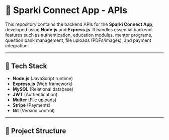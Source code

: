 # 📱 Sparki Connect App - APIs

This repository contains the backend APIs for the **Sparki Connect App**, developed using **Node.js** and **Express.js**. It handles essential backend features such as authentication, education modules, mentor programs, question bank management, file uploads (PDFs/images), and payment integration.

---

## 🚀 Tech Stack

- **Node.js** (JavaScript runtime)
- **Express.js** (Web framework)
- **MySQL** (Relational database)
- **JWT** (Authentication)
- **Multer** (File uploads)
- **Stripe** (Payments)
- **Git** (Version control)

---

## 📁 Project Structure 

